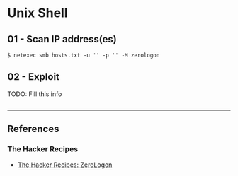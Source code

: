 # Unix Shell

## 01 - Scan IP address(es)

```
$ netexec smb hosts.txt -u '' -p '' -M zerologon
```

## 02 - Exploit

TODO: Fill this info

```

```

---
## References

### The Hacker Recipes

- [The Hacker Recipes: ZeroLogon](https://www.thehacker.recipes/a-d/movement/netlogon/zerologon)